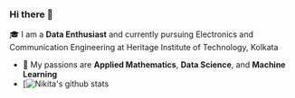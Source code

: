 ### Hi there 👋

<!--
**Nikita511/Nikita511** is a ✨ _special_ ✨ repository because its `README.md` (this file) appears on your GitHub profile.

Here are some ideas to get you started:

- 🔭 I’m currently working on ...
- 🌱 I’m currently learning ...
- 👯 I’m looking to collaborate on ...
- 🤔 I’m looking for help with ...
- 💬 Ask me about ...
- 📫 How to reach me: ...
- 😄 Pronouns: ...
- ⚡ Fun fact: ...
-->
🎓 I am a **Data Enthusiast** and currently pursuing Electronics and Communication Engineering at Heritage Institute of Technology, Kolkata  </br>
- :bell: My passions are **Applied Mathematics**, **Data Science**, and **Machine Learning** </br>
- [![Nikita's github stats](https://github-readme-stats.vercel.app/api?username=Nikit511&theme=highcontrast&show_icons=true&count_private=true)

